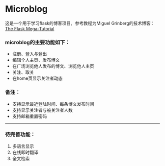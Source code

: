 # Microblog

这是一个用于学习flask的博客项目，参考教程为Miguel Grinberg的技术博客：[The Flask Mega-Tutorial](https://blog.miguelgrinberg.com/post/the-flask-mega-tutorial-part-i-hello-world)

### microblog的主要功能如下：
- 注册、登入与登出
- 编辑个人主页、发布博文
- 在广场浏览他人发布的博文、浏览他人主页
- 关注、取关
- 在home页显示关注者动态

### 备注：
- 支持显示最近登陆时间、每条博文发布时间
- 支持显示关注者与被关注者人数
- 支持邮箱重置密码

***
### 待完善功能：
1. 多语言显示
2. 在线即时翻译
3. 全文检索